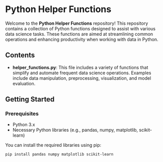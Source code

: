 # Python Helper Functions

Welcome to the **Python Helper Functions** repository! This repository contains a collection of Python functions designed to assist with various data science tasks. These functions are aimed at streamlining common operations and enhancing productivity when working with data in Python.

## Contents

- **helper_functions.py**: This file includes a variety of functions that simplify and automate frequent data science operations. Examples include data manipulation, preprocessing, visualization, and model evaluation.

## Getting Started

### Prerequisites

- Python 3.x
- Necessary Python libraries (e.g., pandas, numpy, matplotlib, scikit-learn)

You can install the required libraries using pip:

```bash
pip install pandas numpy matplotlib scikit-learn
